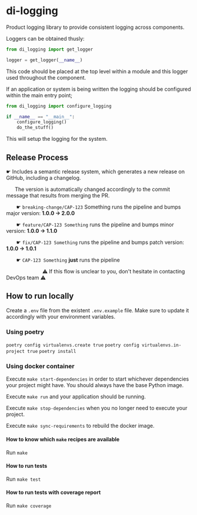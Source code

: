# di-logging

Product logging library to provide consistent logging across components.

Loggers can be obtained thusly:
```python
from di_logging import get_logger

logger = get_logger(__name__)
```
This code should be placed at the top level within a module and this logger used throughout the component.

If an application or system is being written the logging should be configured within the main entry point;
```python
from di_logging import configure_logging

if __name__ == "__main__":
    configure_logging()
    do_the_stuff()
```
This will setup the logging for the system.

## Release Process
&#9755; Includes a semantic release system, which generates a new release on GitHub, including a changelog.

&nbsp;&nbsp;&nbsp;&nbsp;&nbsp;&nbsp;The version is automatically changed accordingly to the commit message that results from merging the PR.

&nbsp;&nbsp;&nbsp;&nbsp;&nbsp;&nbsp; &#9755; `breaking-change/CAP-123` Something runs the pipeline and bumps major version: **1.0.0 → 2.0.0**

&nbsp;&nbsp;&nbsp;&nbsp;&nbsp;&nbsp; &#9755; `feature/CAP-123 Something` runs the pipeline and bumps minor version: **1.0.0 → 1.1.0**

&nbsp;&nbsp;&nbsp;&nbsp;&nbsp;&nbsp; &#9755; `fix/CAP-123 Something` runs the pipeline and bumps patch version: **1.0.0 → 1.0.1**

&nbsp;&nbsp;&nbsp;&nbsp;&nbsp;&nbsp; &#9755; `CAP-123 Something` **just** runs the pipeline

&nbsp;&nbsp;&nbsp;&nbsp;&nbsp;&nbsp;&nbsp;&nbsp;&nbsp;&nbsp;&nbsp;&nbsp;&nbsp;&nbsp;&nbsp;&nbsp;&nbsp;&nbsp;&nbsp;&nbsp;&nbsp;&nbsp;&nbsp;&nbsp; &#9888; If this flow is unclear to you, don't hesitate in contacting DevOps team &#9888;

## How to run locally

Create a `.env` file from the existent `.env.example` file. Make sure to update it accordingly with your environment variables.

### Using poetry
`poetry config virtualenvs.create true`
`poetry config virtualenvs.in-project true`
`poetry install`

### Using docker container

Execute `make start-dependencies` in order to start whichever dependencies your project might have. You should always have the base Python image.

Execute `make run` and your application should be running.

Execute `make stop-dependencies` when you no longer need to execute your project.

Execute `make sync-requirements` to rebuild the docker image.

#### How to know which `make` recipes are available

Run `make`

#### How to run tests

Run `make test`

#### How to run tests with coverage report

Run `make coverage`
